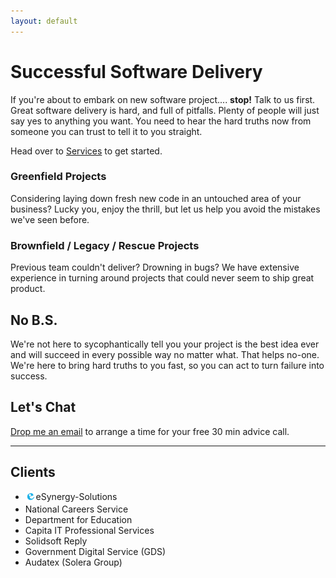 ```yaml
---
layout: default
---
```

# Successful Software Delivery

If you're about to embark on new software project.... **stop!** Talk to us first. Great software delivery is hard, and full of pitfalls. Plenty of people will just say yes to anything you want. You need to hear the hard truths now from someone you can trust to tell it to you straight.

Head over to [Services](/services/) to get started.

### Greenfield Projects

Considering laying down fresh new code in an untouched area of your business? Lucky you, enjoy the thrill, but let us help you avoid the mistakes we've seen before.

### Brownfield / Legacy / Rescue Projects

Previous team couldn't deliver? Drowning in bugs? We have extensive experience in turning around projects that could never seem to ship great product.

## No B.S.

We're not here to sycophantically tell you your project is the best idea ever and will succeed in every possible way no matter what. That helps no-one. We're here to bring hard truths to you fast, so you can act to turn failure into success.

## Let's Chat

[Drop me an email](mailto:consulting@timwise.co.uk) to arrange a time for your free 30 min advice call.

---

## Clients

<div id="client-list">
<ul>
<li><img alt="" src="/assets/clients/esynergy.png" style="height: 1.2em;vertical-align: middle;padding-bottom:0.2em;"/>eSynergy-Solutions</li>
<li>National Careers Service</li>
<li>Department for Education</li>
<li>Capita IT Professional Services</li>
<li>Solidsoft Reply</li>
<li>Government Digital Service (GDS)</li>
<li>Audatex (Solera Group)</li>
</ul>
</div>

